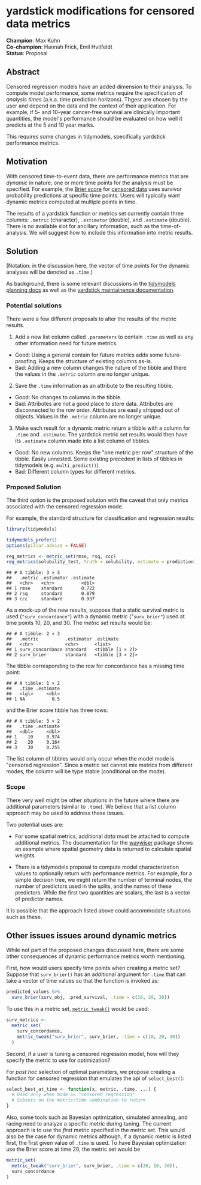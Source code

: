 # yardstick modifications for censored data metrics

**Champion**: Max Kuhn  
**Co-champion**: Hannah Frick, Emil Hvitfeldt  
**Status**: Proposal  

## Abstract

Censored regression models have an added dimension to their analysis. To compute model performance, some metrics require the specification of _analysis times_ (a.k.a. time prediction horizons). Thgesr are chosen by the user and depend on the data and the context of their application. For example, if 5- and 10-year cancer-free survival are clinically important quantities, the model's performance should be evaluated on how well it predicts at the 5 and 10 year marks. 

This requires some changes in tidymodels, specifically yardstick performance metrics. 

## Motivation

With censored time-to-event data, there are performance metrics that are _dynamic_ in nature; one or more time points for the analysis must be specified. For example, the [Brier score](https://en.wikipedia.org/wiki/Brier_score) for [censored data](https://arxiv.org/abs/1912.08581) uses survivor probability predictions at specific time points. Users will typically want dynamic metrics computed at multiple points in time. 

The results of a yardstick function or metrics set currently contain three columns: `.metric` (character), `.estimator` (double), and `.estimate` (double). There is no available slot for ancillary information, such as the time-of-analysis. We will suggest how to include this information into metric results.


## Solution

(Notation: in the discussion here, the vector of time points for the dynamic analyses will be denoted as `.time`.) 

As background, there is some relevant discussions in the [tidymodels planning docs](https://github.com/tidymodels/planning/tree/main/survival-analysis) as well as the [yardstick maintainence documentation](https://github.com/tidymodels/yardstick/blob/main/MAINTENANCE.md). 

### Potential solutions


There were a few different proposals to alter the results of the metric results. 

1. Add a new list column called `.parameters` to contain `.time` as well as any other information need for future metrics. 

* Good: Using a general contain for future metrics adds some future-proofing. Keeps the structure of existing columns as-is.
* Bad: Adding a new column changes the nature of the tibble and there the values in the `.metric` column are no longer unique.  


2. Save the `.time` information as an attribute to the resulting tibble.

* Good: No changes to columns in the tibble.
* Bad: Attributes are not a good place to store data. Attributes are disconnected to the row order. Attributes are easily stripped out of objects. Values in the `.metric` column are no longer unique.  

3. Make each result for a dynamic metric return a tibble with a column for `.time` and `.estimate`. The yardstick metric set results would then have its `.estimate` column made into a list column of tibbles.

* Good: No new columns. Keeps the "one metric per row" structure of the tibble. Easily unnested. Some existing precedent in lists of tibbles in tidymodels (e.g. `multi_predict()`)
* Bad: Different column types for different metrics. 

### Proposed Solution

The third option is the proposed solution with the caveat that only metrics associated with the censored regression mode.

For example, the standard structure for classification and regression results: 



```r
library(tidymodels)

tidymodels_prefer()
options(pillar.advice = FALSE)

reg_metrics <- metric_set(rmse, rsq, ccc)
reg_metrics(solubility_test, truth = solubility, estimate = prediction)
```

```
## # A tibble: 3 × 3
##   .metric .estimator .estimate
##   <chr>   <chr>          <dbl>
## 1 rmse    standard       0.722
## 2 rsq     standard       0.879
## 3 ccc     standard       0.937
```

As a mock-up of the new results, suppose that a static survival metric is used (`"surv_concordance"`) with a dynamic metric ("`surv_brier"`) used at time points 10, 20, and 30. The _metric set_ results would be: 


```
## # A tibble: 2 × 3
##   .metric          .estimator .estimate       
##   <chr>            <chr>      <list>          
## 1 surv_concordance standard   <tibble [1 × 2]>
## 2 surv_brier       standard   <tibble [3 × 2]>
```

The tibble corresponding to the row for concordance has a missing time point: 


```
## # A tibble: 1 × 2
##   .time .estimate
##   <lgl>     <dbl>
## 1 NA          0.5
```

and the Brier score tibble has three rows: 


```
## # A tibble: 3 × 2
##   .time .estimate
##   <dbl>     <dbl>
## 1    10     0.974
## 2    20     0.164
## 3    30     0.255
```

The list column of tibbles would only occur when the model mode is "censored regression". Since a metric set cannot mix metrics from different modes, the column will be type stable (conditional on the mode). 

### Scope

There very well might be other situations in the future where there are additional parameters (similar to `.time`). We believe that a list column approach may be used to address these issues. 

Two potential uses are: 

* For some spatial metrics, additional _data_ must be attached to compute additional metrics. The documentation for the [waywiser](https://github.com/mikemahoney218/waywiser) package shows an example where spatial geometry data is returned  to calculate spatial weights.

* There is a tidymodels proposal to compute model characterization values to optionally return with performance metrics. For example, for a simple decision tree, we might return the number of terminal nodes, the number of predictors used in the splits, and the names of these predictors. While the first two quantities are scalars, the last is a vector of predictor names.

It is possible that the approach listed above could accommodate situations such as these. 


## Other issues issues around dynamic metrics

While not part of the proposed changes discussed here, there are some other consequences of dynamic performance metrics worth mentioning.

First, how would users specify time points when creating a metric set? Suppose that `surv_brier()` has an additional argument for `.time` that can take a vector of time values so that the function is invoked as: 


```r
predicted_values %>% 
  surv_brier(surv_obj, .pred_survival, .time = c(10, 20, 30))
```

To use this in a metric set, [`metric_tweak()`](https://yardstick.tidymodels.org/reference/metric_tweak.html) would be used:


```r
surv_metrics <- 
  metric_set(
    surv_concordance,
    metric_tweak("surv_brier", surv_brier, .time = c(10, 20, 30))
  )
```

Second, if a user is tuning a censored regression model, how will they specify the metric to use for optimization? 

For _post hoc_ selection of optimal parameters, we propose creating a function for censored regression that emulates the api of `select_best()`:


```r
select_best_at_time <- function(x, metric, .time, ...) {
  # Used only when mode == "censored regression"
  # Subsets on the metric/time combination to return
}
```

Also, some tools such as Bayesian optimization, simulated annealing, and racing need to analyze a specific metric during tuning. The current approach is to use the _first_ metric specified in the metric set. This would also be the case for dynamic metrics although, if a dynamic metric is listed first, the first given value of `.time` is used. To have Bayesian optimization use the Brier score at time 20, the metric set would be


```r
metric_set(
  metric_tweak("surv_brier", surv_brier, .time = c(20, 10, 30)),
  surv_concordance
)
```
